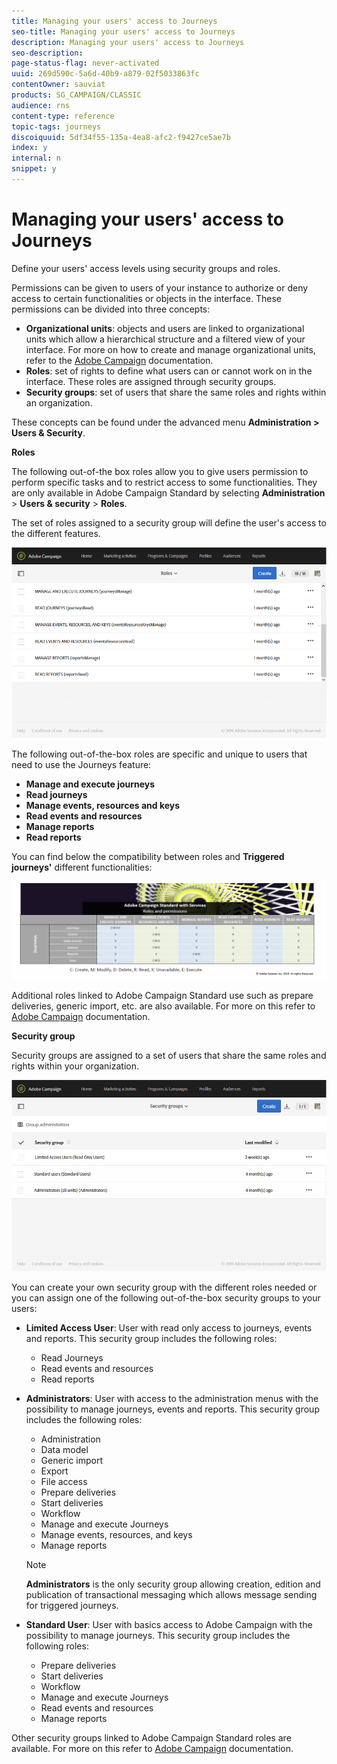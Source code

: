 ```yaml
---
title: Managing your users' access to Journeys
seo-title: Managing your users' access to Journeys
description: Managing your users' access to Journeys
seo-description: 
page-status-flag: never-activated
uuid: 269d590c-5a6d-40b9-a879-02f5033863fc
contentOwner: sauviat
products: SG_CAMPAIGN/CLASSIC
audience: rns
content-type: reference
topic-tags: journeys
discoiquuid: 5df34f55-135a-4ea8-afc2-f9427ce5ae7b
index: y
internal: n
snippet: y
---
```


# Managing your users' access to Journeys

Define your users' access levels using security groups and roles.

Permissions can be given to users of your instance to authorize or deny access to certain functionalities or objects in the interface. These permissions can be divided into three concepts:

* **Organizational units**: objects and users are linked to organizational units which allow a hierarchical structure and a filtered view of your interface. For more on how to create and manage organizational units, refer to the [Adobe Campaign](https://helpx.adobe.com/campaign/standard/administration/using/organizational-and-geographical-units.html) documentation.
* **Roles**: set of rights to define what users can or cannot work on in the interface. These roles are assigned through security groups.
* **Security groups**: set of users that share the same roles and rights within an organization.

These concepts can be found under the advanced menu **Administration > Users & Security**.

**Roles**

The following out-of-the box roles allow you to give users permission to perform specific tasks and to restrict access to some functionalities. They are only available in Adobe Campaign Standard by selecting **Administration** > **Users & security** > **Roles**.

The set of roles assigned to a security group will define the user's access to the different features.

![](assets/user_management.png)

The following out-of-the-box roles are specific and unique to users that need to use the Journeys feature:

* **Manage and execute journeys**
* **Read journeys**
* **Manage events, resources and keys**
* **Read events and resources**
* **Manage reports**
* **Read reports**

You can find below the compatibility between roles and **Triggered journeys'** different functionalities:

![](assets/user_management_3.png)

Additional roles linked to Adobe Campaign Standard use such as prepare deliveries, generic import, etc. are also available. For more on this refer to [Adobe Campaign](https://helpx.adobe.com/campaign/standard/administration/using/list-of-roles.html) documentation.

**Security group**

Security groups are assigned to a set of users that share the same roles and rights within your organization.

![](assets/user_management_2.png)

You can create your own security group with the different roles needed or you can assign one of the following out-of-the-box security groups to your users:

*   **Limited Access User**: User with read only access to journeys, events and reports. This security group includes the following roles:
    *   Read Journeys
    *   Read events and resources
    *   Read reports
*   **Administrators**: User with access to the administration menus with the possibility to manage journeys, events and reports. This security group includes the following roles:
    *   Administration
    *   Data model
    *   Generic import
    *   Export
    *   File access
    *   Prepare deliveries
    *   Start deliveries
    *   Workflow
    *   Manage and execute Journeys
    *   Manage events, resources, and keys
    *   Manage reports

    >[!NOTE]
    >
    >**Administrators** is the only security group allowing creation, edition and publication of transactional messaging which allows message sending for triggered journeys.

*   **Standard User**: User with basics access to Adobe Campaign with the possibility to manage journeys. This security group includes the following roles:
    *   Prepare deliveries
    *   Start deliveries
    *   Workflow
    *   Manage and execute Journeys
    *   Read events and resources
    *   Manage reports

Other security groups linked to Adobe Campaign Standard roles are available. For more on this refer to [Adobe Campaign](https://helpx.adobe.com/campaign/standard/administration/using/managing-groups-and-users.html) documentation.